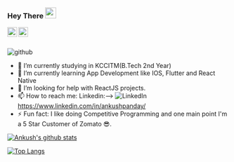 ### Hey There <img src="https://media.giphy.com/media/hvRJCLFzcasrR4ia7z/giphy.gif" width="25px">

<a href="https://urls.nishantwrp.com/twitter-github" target="_blank">
  <img align="left" alt="Nishant's Twitter" width="22px" src="./assets/twitter.svg" />
</a>
<a href="https://www.linkedin.com/in/ankushpanday/linkedin-github" target="_blank">
  <img align="left" alt="Ankush LinkedIn" width="22px" src="./assets/linkedin.svg" />
</a>

<br /><br />


![github](https://img.shields.io/badge/GitHub-000000?style=for-the-badge&logo=GitHub&logoColor=white)

- 🔭 I’m currently studying in KCCITM(B.Tech 2nd Year)
- 🌱 I’m currently learning App Development like IOS, Flutter and React Native
- 🤔 I’m looking for help with ReactJS projects.
- 📫 How to reach me: Linkedin:--> ![LinkedIn](https://img.shields.io/badge/LinkedIn-0077B5?style=for-the-badge&logo=linkedin&logoColor=white) https://www.linkedin.com/in/ankushpanday/ 
- ⚡ Fun fact: I like doing Competitive Programming and one main point I'm a 5 Star Customer of Zomato :sunglasses:.

[![Ankush's github stats](https://github-readme-stats.vercel.app/api?username=RAINBOW-Men&count_private=true&show_icons=true&theme=radical&hide_rank=false)](https://github.com/RAINBOW-Men/github-readme-stats)

[![Top Langs](https://github-readme-stats.vercel.app/api/top-langs/?username=RAINBOW-Men)](https://github.com/RAIBOW-Men/github-readme-stats)

